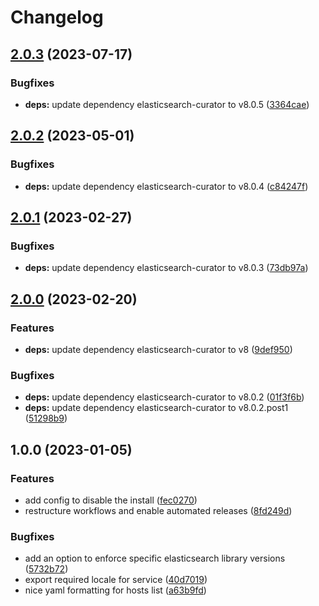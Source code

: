 # Changelog

## [2.0.3](https://github.com/rolehippie/elasticsearch-curator/compare/v2.0.2...v2.0.3) (2023-07-17)


### Bugfixes

* **deps:** update dependency elasticsearch-curator to v8.0.5 ([3364cae](https://github.com/rolehippie/elasticsearch-curator/commit/3364caec5f30c11fee31ed170438853a6a632bb3))

## [2.0.2](https://github.com/rolehippie/elasticsearch-curator/compare/v2.0.1...v2.0.2) (2023-05-01)


### Bugfixes

* **deps:** update dependency elasticsearch-curator to v8.0.4 ([c84247f](https://github.com/rolehippie/elasticsearch-curator/commit/c84247f2262ea926c0b69e60be13075ad9711984))

## [2.0.1](https://github.com/rolehippie/elasticsearch-curator/compare/v2.0.0...v2.0.1) (2023-02-27)


### Bugfixes

* **deps:** update dependency elasticsearch-curator to v8.0.3 ([73db97a](https://github.com/rolehippie/elasticsearch-curator/commit/73db97afeebf64b67bb31bc56e7f63f69578a3d9))

## [2.0.0](https://github.com/rolehippie/elasticsearch-curator/compare/v1.0.0...v2.0.0) (2023-02-20)


### Features

* **deps:** update dependency elasticsearch-curator to v8 ([9def950](https://github.com/rolehippie/elasticsearch-curator/commit/9def9502bef008cad8c74003953005ece0060102))


### Bugfixes

* **deps:** update dependency elasticsearch-curator to v8.0.2 ([01f3f6b](https://github.com/rolehippie/elasticsearch-curator/commit/01f3f6b8bb36ed46a670275d64e3c5c89e7af468))
* **deps:** update dependency elasticsearch-curator to v8.0.2.post1 ([51298b9](https://github.com/rolehippie/elasticsearch-curator/commit/51298b941d50b0adaad9a742ab9d042f9038e5c9))

## 1.0.0 (2023-01-05)


### Features

* add config to disable the install ([fec0270](https://github.com/rolehippie/elasticsearch-curator/commit/fec0270b335db2709c00b0d0c81c14191b819e28))
* restructure workflows and enable automated releases ([8fd249d](https://github.com/rolehippie/elasticsearch-curator/commit/8fd249d027301d7956786851231c493e3b5d01c0))


### Bugfixes

* add an option to enforce specific elasticsearch library versions ([5732b72](https://github.com/rolehippie/elasticsearch-curator/commit/5732b720c1361586d4874bcb4cabe60c81519ff4))
* export required locale for service ([40d7019](https://github.com/rolehippie/elasticsearch-curator/commit/40d7019c823851bbe07818f44cb40432dd5c3f7e))
* nice yaml formatting for hosts list ([a63b9fd](https://github.com/rolehippie/elasticsearch-curator/commit/a63b9fd25e812e4d64e705ae6d1aa04d72eb2e50))
